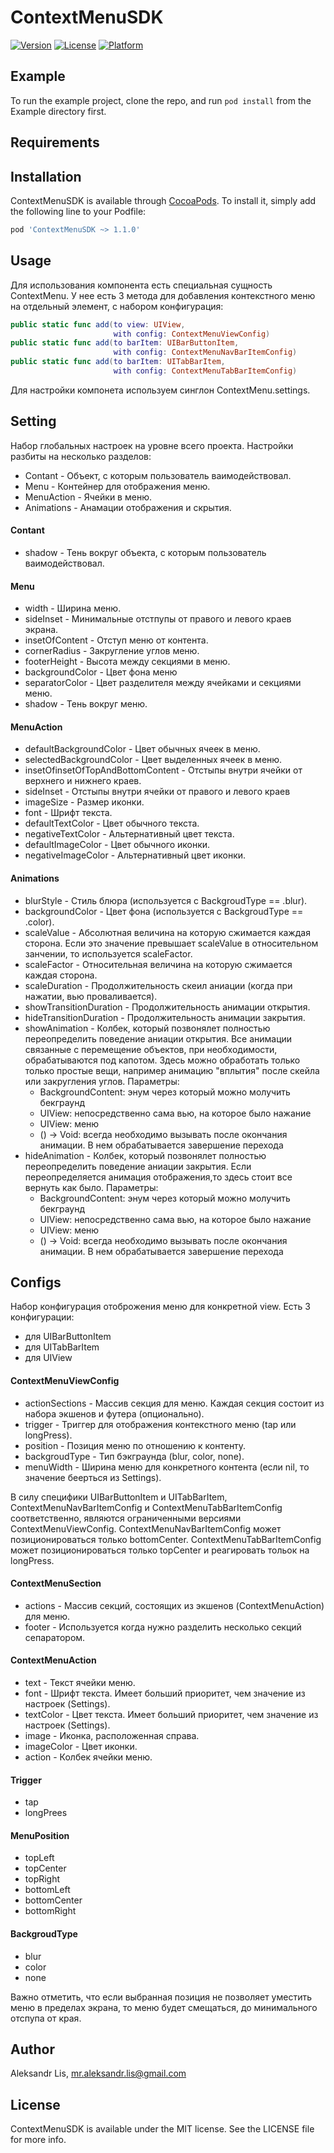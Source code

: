 # ContextMenuSDK

[![Version](https://img.shields.io/cocoapods/v/ContextMenuSDK.svg?style=flat)](https://cocoapods.org/pods/ContextMenuSDK)
[![License](https://img.shields.io/cocoapods/l/ContextMenuSDK.svg?style=flat)](https://cocoapods.org/pods/ContextMenuSDK)
[![Platform](https://img.shields.io/cocoapods/p/ContextMenuSDK.svg?style=flat)](https://cocoapods.org/pods/ContextMenuSDK)

## Example

To run the example project, clone the repo, and run `pod install` from the Example directory first.

## Requirements

## Installation

ContextMenuSDK is available through [CocoaPods](https://cocoapods.org). To install
it, simply add the following line to your Podfile:

```ruby
pod 'ContextMenuSDK ~> 1.1.0'
```

## Usage

Для использования компонента есть специальная сущность ContextMenu. У нее есть 3 метода для добавления контекстного меню на отдельный элемент, с набором конфигурация:
```swift
public static func add(to view: UIView,
                       with config: ContextMenuViewConfig)
public static func add(to barItem: UIBarButtonItem,
                       with config: ContextMenuNavBarItemConfig)
public static func add(to barItem: UITabBarItem,
                       with config: ContextMenuTabBarItemConfig)
```
Для настройки компонета используем синглон ContextMenu.settings.

## Setting
Набор глобальных настроек на уровне всего проекта.
Настройки разбиты на несколько разделов:
- Contant - Объект, с которым пользователь ваимодействовал.
- Menu - Контейнер для отображения меню.
- MenuAction - Ячейки в меню.
- Animations - Анамации отображения и скрытия.

#### Contant
- shadow - Тень вокруг объекта, с которым пользователь ваимодействовал.

#### Menu
- width - Ширина меню.
- sideInset - Минимальные отстпупы от правого и левого краев экрана.
- insetOfContent - Отступ меню от контента.
- cornerRadius - Закругление углов меню.
- footerHeight - Высота между секциями в меню.
- backgroundColor - Цвет фона меню
- separatorColor - Цвет разделителя между ячейками и секциями меню.
- shadow - Тень вокруг меню.

#### MenuAction
- defaultBackgroundColor - Цвет обычных ячеек в меню.
- selectedBackgroundColor - Цвет выделенных ячеек в меню.
- insetOfinsetOfTopAndBottomContent - Отстыпы внутри ячейки от верхнего и нижнего краев.
- sideInset - Отстыпы внутри ячейки от правого и левого краев
- imageSize - Размер иконки.
- font - Шрифт текста.
- defaultTextColor - Цвет обычного текста.
- negativeTextColor - Альтернативный цвет текста.
- defaultImageColor - Цвет обычного иконки.
- negativeImageColor - Альтернативный цвет иконки.

#### Animations
- blurStyle - Стиль блюра  (используется с BackgroudType == .blur).
- backgroundColor - Цвет фона (используется с BackgroudType == .color).
- scaleValue - Абсолютная величина на которую сжимается каждая сторона. Если это значение превышает scaleValue в относительном занчении, то используется scaleFactor.
- scaleFactor - Относительная величина на которую сжимается каждая сторона.
- scaleDuration - Продолжительность скеил аниации (когда при нажатии, вью проваливается).
- showTransitionDuration - Продолжительность анимации открытия.
- hideTransitionDuration - Продолжительность анимации закрытия.
- showAnimation - Колбек, который позвонялет полностью переопределить поведение аниации открытия. Все анимации связанные с перемещение объектов, при необходимости, обрабатываются под капотом. Здесь можно обработать только только простые вещи, например анимацию "вплытия" после скейла или закругления углов. Параметры:
    - BackgroundContent: энум через который можно молучить бекграунд
    - UIView: непосредственно сама вью, на которое было нажание
    - UIView: меню
    - () -> Void: всегда необходимо вызывать после окончания анимации. В нем обрабатывается завершение перехода
- hideAnimation - Колбек, который позвонялет полностью переопределить поведение аниации закрытия. Если переопределяется анимация отображения,то здесь стоит все вернуть как было. Параметры:
    - BackgroundContent: энум через который можно молучить бекграунд
    - UIView: непосредственно сама вью, на которое было нажание
    - UIView: меню
    - () -> Void: всегда необходимо вызывать после окончания анимации. В нем обрабатывается завершение перехода

## Configs
Набор конфигурация отоброжения меню для конкретной view. 
Есть 3 конфигурации: 
- для UIBarButtonItem
- для UITabBarItem
- для UIView

#### ContextMenuViewConfig
- actionSections - Массив  секция для меню. Каждая секция состоит из набора экшенов и футера (опционально).
- trigger - Триггер для отображения контекстного меню (tap или longPress).
- position - Позиция меню по отношению к контенту.
- backgroudType - Тип бэкграунда (blur, color, none).
- menuWidth - Ширина меню для конкретного контента (если nil, то значение беерться из Settings).

В силу специфики UIBarButtonItem и UITabBarItem, ContextMenuNavBarItemConfig и ContextMenuTabBarItemConfig соответственно, являются ограниченными версиями ContextMenuViewConfig. ContextMenuNavBarItemConfig может позиционироваться только bottomCenter. ContextMenuTabBarItemConfig может позиционироваться только topCenter и реагировать тольок на longPress.

#### ContextMenuSection
- actions - Массив секций, состоящих из экшенов (ContextMenuAction) для меню.
- footer - Используется когда нужно разделить несколько секций сепаратором.

#### ContextMenuAction
- text - Текст ячейки меню.
- font - Шрифт текста. Имеет больший приоритет, чем значение из настроек (Settings).
- textColor - Цвет текста. Имеет больший приоритет, чем значение из настроек (Settings).
- image - Иконка, расположенная справа.
- imageColor - Цвет иконки.
- action - Колбек ячейки меню.

#### Trigger
- tap
- longPrees

#### MenuPosition
- topLeft
- topCenter
- topRight
- bottomLeft
- bottomCenter
- bottomRight

#### BackgroudType
- blur
- color
- none

Важно отметить, что если выбранная позиция не позволяет уместить меню в пределах экрана, то меню будет смещаться, до минимального отспупа от края.

## Author

Aleksandr Lis, mr.aleksandr.lis@gmail.com

## License

ContextMenuSDK is available under the MIT license. See the LICENSE file for more info.
